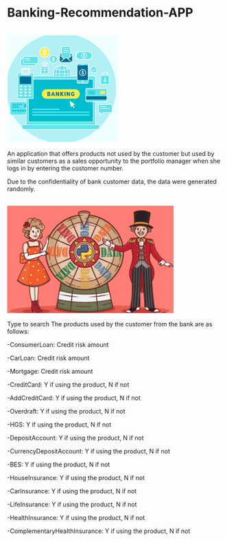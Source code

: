 # Banking-Recommendation-APP

<br>
<img height="250"  src="https://github.com/cuneyt-sert/Banking-Recommendation-APP/blob/1a16b95a25580fe74a6b136234a1c30b28eacc1d/banking.jpg"/>
<br>


An application that offers products not used by the customer but used by similar customers as a sales opportunity to the portfolio manager when she logs in by entering the customer number.

Due to the confidentiality of bank customer data, the data were generated randomly.

<br>
<img height="250" src="https://github.com/cuneyt-sert/Banking-Recommendation-APP/blob/132aa0436b7d91bf657afc9171e9e0b0f038f60d/random%20data.jpg"/>
<br>

Type to search
The products used by the customer from the bank are as follows:

-ConsumerLoan: Credit risk amount

-CarLoan: Credit risk amount

-Mortgage: Credit risk amount

-CreditCard: Y if using the product, N if not

-AddCreditCard: Y if using the product, N if not

-Overdraft: Y if using the product, N if not

-HGS: Y if using the product, N if not

-DepositAccount: Y if using the product, N if not

-CurrencyDepositAccount: Y if using the product, N if not

-BES: Y if using the product, N if not

-HouseInsurance: Y if using the product, N if not

-CarInsurance: Y if using the product, N if not

-LifeInsurance: Y if using the product, N if not

-HealthInsurance: Y if using the product, N if not

-ComplementaryHealthInsurance: Y if using the product, N if not
